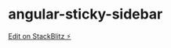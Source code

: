# angular-sticky-sidebar

[Edit on StackBlitz ⚡️](https://stackblitz.com/edit/angular-sticky-sidebar-isq2j2)